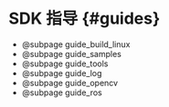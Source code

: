 # SDK 指导 {#guides}

* @subpage guide_build_linux
* @subpage guide_samples
* @subpage guide_tools
* @subpage guide_log
* @subpage guide_opencv
* @subpage guide_ros
